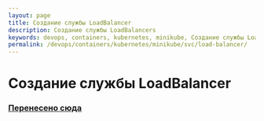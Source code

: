 ```yaml
---
layout: page
title: Создание службы LoadBalancer
description: Создание службы LoadBalancers
keywords: devops, containers, kubernetes, minikube, Создание службы LoadBalancers
permalink: /devops/containers/kubernetes/minikube/svc/load-balancer/
---
```


# Создание службы LoadBalancer

### [Перенесено сюда](//gitops.ru/tools/containers/kubernetes/svc/load-balancer/)
